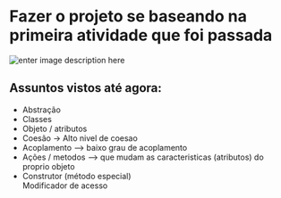 # Fazer o projeto se baseando na primeira atividade que foi passada

![enter image description here](https://lh3.googleusercontent.com/Nz8J7sWEcFzzS_lAzlHRYOjVVNEnvQn-CNS0Gt7pKLHi-IJPkNj01jnIX-wsbZoT2fud8NHqwYLIpVpRnrbowfKXpFr1xZdlRmEDVHtJPfgTFwSLBCAOGJ1fO1utJmc33lJM9ucRlFzwil4aErWkitaRfJ7JSXkxdpjnLjZE-TPmF--fqCxRpxZji-IvIElxeDN-WIFd4eDRkffzbMcpCZvLNMs8NO0ZRJanE3eqKVdrv8Mgr3IjVg41y6XnpMMt8-PGQMl09hKR4IrLck2CbcwZzo3w6FQhs65do88-9JSBbEz2iEzYmuPRIcSuCQcilFjtVNIHVB4lp-o8BS2q4vns6KL51jsOF23vUI7yxiS3K-ERVuyoyuWgOWCvaISSg6lm02-AGzK6Bod71TMyWSTebG-dmP9vYpvUYkPKZLvuEpZqbJmIPWwa3-wspltm21qB1QrQgMrcn19pXgKEI5XR4lLBvDFRtLGLIZyKROMsFco7p6rEgAzQQVEg0EZcu_KDR43rAv4S4kl6HXu74jxCSMSJUrOjEbN_nrMGYuPcAnL3ktOp4MsW-uWNgmSiHYzRRohptq4zzrNgyVNR2AkaraC0pgYexMHXcuZgRO-GBSiQeeetbyElwutlplfJfrg-MA4Q-ixo6A4IUFwtW1BNUfMPJQGqtmyZEtXDPUWXBq7Dpm0Z5pIJaJ30uhpIxIShCroU51EkU6XL1n8WPuU=w1280-h738-no?authuser=0)

## Assuntos vistos até agora:

- Abstração
- Classes
- Objeto / atributos
- Coesão -> Alto nivel de coesao
- Acoplamento --> baixo grau de acoplamento
- Ações / metodos --> que mudam as caracteristicas (atributos) do proprio objeto
- Construtor (método especial)  
  Modificador de acesso
